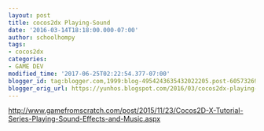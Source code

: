 ```yaml
---
layout: post
title: cocos2dx Playing-Sound
date: '2016-03-14T18:18:00.000-07:00'
author: schoolhompy
tags:
- cocos2dx
categories:
- GAME DEV
modified_time: '2017-06-25T02:22:54.377-07:00'
blogger_id: tag:blogger.com,1999:blog-4954243635432022205.post-6057326996319270005
blogger_orig_url: https://yunhos.blogspot.com/2016/03/cocos2dx-playing-sound.html
---
```


http://www.gamefromscratch.com/post/2015/11/23/Cocos2D-X-Tutorial-Series-Playing-Sound-Effects-and-Music.aspx